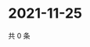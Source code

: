 # 2021-11-25

共 0 条

<!-- BEGIN WEIBO -->
<!-- 最后更新时间 Thu Nov 25 2021 09:57:29 GMT+0800 (China Standard Time) -->

<!-- END WEIBO -->
